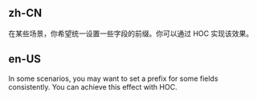 ## zh-CN

在某些场景，你希望统一设置一些字段的前缀。你可以通过 HOC 实现该效果。

## en-US

In some scenarios, you may want to set a prefix for some fields consistently. You can achieve this effect with HOC.
